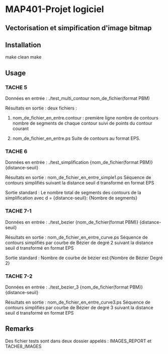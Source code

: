 # MAP401-Projet logiciel
## Vectorisation et simpification d'image bitmap
## Installation
make clean 
make 

## Usage
### TACHE 5

Données en entrée : ./test_multi_contour nom_de_fichier(format PBM)

Résultats en sortie : deux fichiers :
1. nom_de_fichier_en_entre.contour : 
première ligne nombre de contours
nombre de segments de chaque contour suivi de points du contour courant

2. nom_de_fichier_en_entre.ps
Suite de contours au format EPS.

### TACHE 6

Données en entrée : ./test_simplification {nom_de_fichier(format PBM)} {distance-seuil}

Résultats en sortie :  nom_de_fichier_en_entre_simple1.ps 
Séquence de contours simplifiés suivant la distance seuil d transformé en format EPS 

Sortie standard : 
Le nombre total de segments des contours de la simplification avec d = {distance-seuil}: {Nombre de segments}

### TACHE 7-1

Données en entrée : ./test_bezier {nom_de_fichier(format PBM)} {distance-seuil}

Résultats en sortie :  nom_de_fichier_en_entre_curve.ps 
Séquence de contours simplifiés par courbe de Bézier de degré 2  suivant la distance seuil d transformé en format EPS 

Sortie standard : 
Nombre de courbe de bézier est:{Nombre de Bézier Degré 2}

### TACHE 7-2

Données en entrée : ./test_bezier_3 {nom_de_fichier(format PBM)} {distance-seuil}

Résultats en sortie :  nom_de_fichier_en_entre_curve3.ps 
Séquence de contours simplifiés par courbe de Bézier de degré 3  suivant la distance seuil d transformé en format EPS 

## Remarks 
Des fichier tests sont dans deux dossier appelés : IMAGES_REPORT et TACHE8_IMAGES

